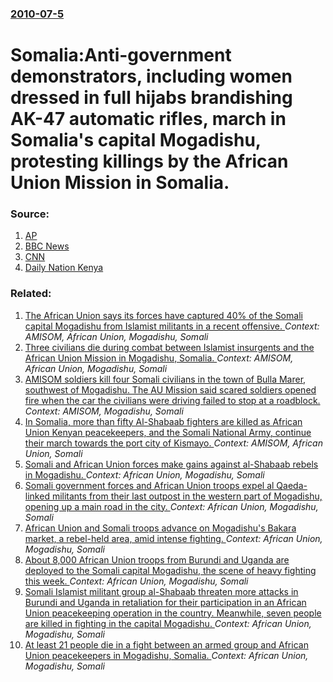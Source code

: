 ### [2010-07-5](/news/2010/07/5/index.md)

# Somalia:Anti-government demonstrators, including women dressed in full hijabs brandishing AK-47 automatic rifles, march in Somalia's capital Mogadishu, protesting killings by the African Union Mission in Somalia. 




### Source:

1. [AP](http://www.google.com/hostednews/ap/article/ALeqM5gB7YMEDuCwwY9ncDOtPAkEI4-H2wD9GOQN000)
2. [BBC News](http://news.bbc.co.uk/1/hi/world/africa/10507680.stm)
3. [CNN](http://edition.cnn.com/2010/WORLD/africa/07/05/somalia.protests/index.html?hpt=T2&fbid=4I1tbJn2BPy)
4. [Daily Nation Kenya](http://www.nation.co.ke/News/africa/Somali%20pirates%20hijack%20ship%20with%2018%20Filipinos%20on%20board:%20EU/-/1066/952282/-/964yaez/-/)

### Related:

1. [The African Union says its forces have captured 40% of the Somali capital Mogadishu from Islamist militants in a recent offensive. ](/news/2010/10/7/the-african-union-says-its-forces-have-captured-40-of-the-somali-capital-mogadishu-from-islamist-militants-in-a-recent-offensive.md) _Context: AMISOM, African Union, Mogadishu, Somali_
2. [ Three civilians die during combat between Islamist insurgents and the African Union Mission in Mogadishu, Somalia. ](/news/2009/05/20/three-civilians-die-during-combat-between-islamist-insurgents-and-the-african-union-mission-in-mogadishu-somalia.md) _Context: AMISOM, African Union, Mogadishu, Somali_
3. [AMISOM soldiers kill four Somali civilians in the town of Bulla Marer, southwest of Mogadishu. The AU Mission said scared soldiers opened fire when the car the civilians were driving failed to stop at a roadblock. ](/news/2016/04/16/amisom-soldiers-kill-four-somali-civilians-in-the-town-of-bulla-marer-southwest-of-mogadishu-the-au-mission-said-scared-soldiers-opened-fi.md) _Context: AMISOM, Mogadishu, Somali_
4. [In Somalia, more than fifty Al-Shabaab fighters are killed as African Union Kenyan peacekeepers, and the Somali National Army, continue their march towards the port city of Kismayo. ](/news/2012/09/11/in-somalia-more-than-fifty-al-shabaab-fighters-are-killed-as-african-union-kenyan-peacekeepers-and-the-somali-national-army-continue-thei.md) _Context: AMISOM, African Union, Somali_
5. [Somali and African Union forces make gains against al-Shabaab rebels in Mogadishu. ](/news/2011/07/2/somali-and-african-union-forces-make-gains-against-al-shabaab-rebels-in-mogadishu.md) _Context: African Union, Mogadishu, Somali_
6. [Somali government forces and African Union troops expel al Qaeda-linked militants from their last outpost in the western part of Mogadishu, opening up a main road in the city. ](/news/2011/06/3/somali-government-forces-and-african-union-troops-expel-al-qaeda-linked-militants-from-their-last-outpost-in-the-western-part-of-mogadishu.md) _Context: African Union, Mogadishu, Somali_
7. [African Union and Somali troops advance on Mogadishu's Bakara market, a rebel-held area, amid intense fighting. ](/news/2011/05/22/african-union-and-somali-troops-advance-on-mogadishu-s-bakara-market-a-rebel-held-area-amid-intense-fighting.md) _Context: African Union, Mogadishu, Somali_
8. [About 8,000 African Union troops from Burundi and Uganda are deployed to the Somali capital Mogadishu, the scene of heavy fighting this week. ](/news/2010/12/2/about-8-000-african-union-troops-from-burundi-and-uganda-are-deployed-to-the-somali-capital-mogadishu-the-scene-of-heavy-fighting-this-week.md) _Context: African Union, Mogadishu, Somali_
9. [Somali Islamist militant group al-Shabaab threaten more attacks in Burundi and Uganda in retaliation for their participation in an African Union peacekeeping operation in the country. Meanwhile, seven people are killed in fighting in the capital Mogadishu. ](/news/2010/11/7/somali-islamist-militant-group-al-shabaab-threaten-more-attacks-in-burundi-and-uganda-in-retaliation-for-their-participation-in-an-african-u.md) _Context: African Union, Mogadishu, Somali_
10. [At least 21 people die in a fight between an armed group and  African Union peacekeepers in Mogadishu, Somalia. ](/news/2010/11/17/at-least-21-people-die-in-a-fight-between-an-armed-group-and-african-union-peacekeepers-in-mogadishu-somalia.md) _Context: African Union, Mogadishu, Somali_
